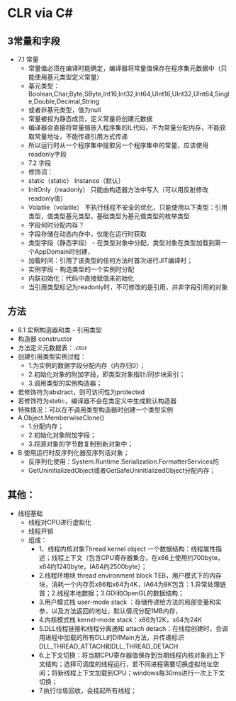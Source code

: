# CLR via C\#

## 3常量和字段

- 7.1  常量
  - 常量值必须在编译时能确定，编译器将常量值保存在程序集元数据中（只能使用基元类型定义常量）
  - 基元类型：Boolean,Char,Byte,SByte,Int16,Int32,Int64,UInt16,UInt32,UInt64,Single,Double,Decimal,String
  - 或者非基元类型，值为null
  - 常量被视为静态成员，定义常量将创建元数据
  - 编译器会直接将常量值嵌入程序集的IL代码，不为常量分配内存，不能获取常量地址，不能传递引用方式传递
  - 所以运行时从一个程序集中提取另一个程序集中的常量，应该使用readonly字段
  - 7.2 字段
  - 修饰词：
  - static（static） Instance（默认）
  - InitOnly（readonly） 只能由构造器方法中写入（可以用反射修改readonly值）
  - Volatile（volatile） 不执行线程不安全的优化，只能使用以下类型：引用类型，值类型基元类型，基础类型为基元值类型的枚举类型
  - 字段何时分配内存？
  - 字段存储在动态内存中，仅能在运行时获取
  - 类型字段（静态字段） - 在类型对象中分配，类型对象在类型加载到第一个AppDomain时创建，
  - 加载时间：引用了该类型的任何方法时首次进行JIT编译时；
  - 实例字段    -   构造类型的一个实例时分配
  - 内联初始化：代码中直接赋值来初始化
  - 当引用类型标记为readonly时，不可修改的是引用，并非字段引用的对象

## 方法

- 8.1 实例构造器和类 - 引用类型
- 构造器 constructor
- 方法定义元数据表：.ctor
- 创建引用类型实例过程：
  - 1.为实例的数据字段分配内存（内存归0）；
  - 2.初始化对象的附加字段，即类型对象指针/同步块索引；
  - 3.调用类型的实例构造器；
- 若修饰符为abstract，则可访问性为protected
- 若修饰符为static，编译器不会在类定义中生成默认构造器
- 特殊情况：可以在不调用类型构造器时创建一个类型实例
- A.Object.MemberwiseClone()
  - 1.分配内存；
  - 2.初始化对象附加字段；
  - 3.将源对象的字节数复制到新对象中；
- B.使用运行时反序列化器反序列话对象；
  - 反序列化使用：System.Runtime.Serialization.FormatterServices的
  - GetUninitializedObject或者GetSafeUninitializedObject分配内存；

## 其他：

- 线程基础
  - 线程对CPU进行虚拟化
  - 线程开销
  - 组成：
    - 1、线程内核对象Thread kernel object 一个数据结构：线程属性描述；线程上下文（包含CPU寄存器集合，在x86上使用约700byte，x64约1240byte，IA64约2500byte）；
    - 2.线程环境块 thread environment block TEB，用户模式下的内存块，消耗一个内存页x86和x64为4K，IA64为8K包含：1.异常处理链首；2.线程本地数据；3.GDI和OpenGL的数据结构；
    - 3.用户模式栈 user-mode stack ：存储传递给方法的局部变量和实参，以及方法返回的地址，默认情况分配1MB内存，
    - 4.内核模式栈 kernel-mode stack：x86为12K，x64为24K
    - 5.DLL线程链接和线程分离通知 attach detach：在线程创建时，会调用进程中加载的所有DLL的DllMain方法，并传递标识DLL_THREAD_ATTACH和DLL_THREAD_DETACH
    - 6.上下文切换：将当期CPU寄存器值保存到当期线程内核对象的上下文结构；选择可调度的线程运行，若不同进程需要切换虚拟地址空间；将新线程上下文加载到CPU；windows每30ms进行一次上下文切换；
    - 7.执行垃圾回收，会挂起所有线程；